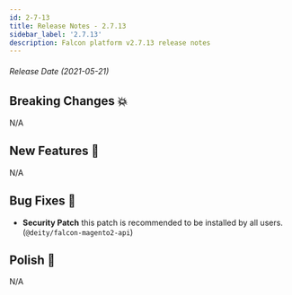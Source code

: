 ```yaml
---
id: 2-7-13
title: Release Notes - 2.7.13
sidebar_label: '2.7.13'
description: Falcon platform v2.7.13 release notes
---
```


###### Release Date (2021-05-21)

## Breaking Changes 💥

N/A

## New Features 🚀

N/A

## Bug Fixes 🐛

- **Security Patch** this patch is recommended to be installed by all users. (`@deity/falcon-magento2-api`)

## Polish 💅

N/A
